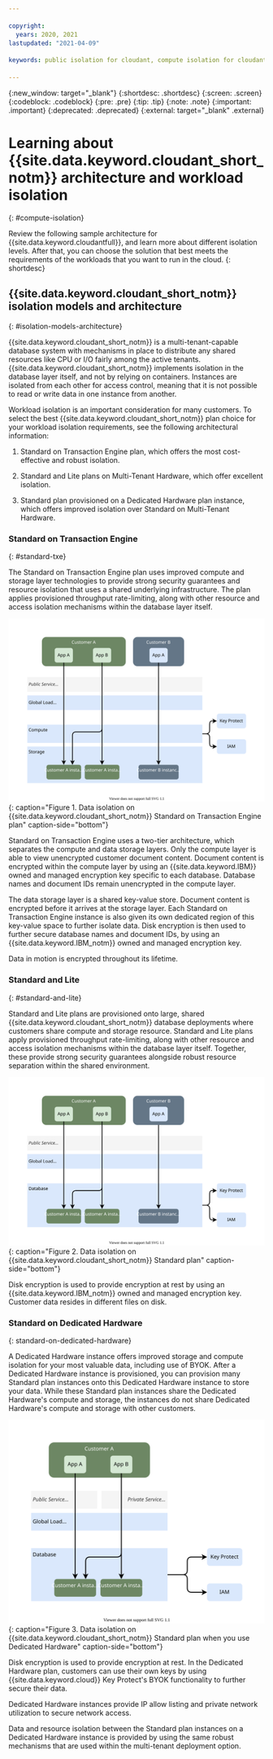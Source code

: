 ```yaml
---

copyright:
  years: 2020, 2021
lastupdated: "2021-04-09"

keywords: public isolation for cloudant, compute isolation for cloudant, cloudant architecture, workload isolation in cloudant

---
```


{:new_window: target="_blank"}
{:shortdesc: .shortdesc}
{:screen: .screen}
{:codeblock: .codeblock}
{:pre: .pre}
{:tip: .tip}
{:note: .note}
{:important: .important}
{:deprecated: .deprecated}
{:external: target="_blank" .external}

<!-- Acrolinx: 2021-04-09 -->

# Learning about {{site.data.keyword.cloudant_short_notm}} architecture and workload isolation
{: #compute-isolation}

Review the following sample architecture for {{site.data.keyword.cloudantfull}}, and learn more about different isolation levels. After that, you can choose the solution that best meets the requirements of the workloads that you want to run in the cloud. 
{: shortdesc}

## {{site.data.keyword.cloudant_short_notm}} isolation models and architecture
{: #isolation-models-architecture}

{{site.data.keyword.cloudant_short_notm}} is a multi-tenant-capable database system with mechanisms in place to distribute any shared resources like CPU or I/O fairly among the active tenants. {{site.data.keyword.cloudant_short_notm}} implements isolation in the database layer itself, and not by relying on containers. Instances are isolated from each other for access control, meaning that it is not possible to read or write data in one instance from another. 

Workload isolation is an important consideration for many customers. To select the best {{site.data.keyword.cloudant_short_notm}} plan choice for your workload isolation requirements, see the following architectural information: 

1.  Standard on Transaction Engine plan, which offers the most cost-effective and robust isolation.

2.  Standard and Lite plans on Multi-Tenant Hardware, which offer excellent isolation.

3.  Standard plan provisioned on a Dedicated Hardware plan instance, which offers improved isolation over Standard on Multi-Tenant Hardware. 

### Standard on Transaction Engine
{: #standard-txe}

The Standard on Transaction Engine plan uses improved compute and storage layer technologies to provide strong security guarantees and resource isolation that uses a shared underlying infrastructure. The plan applies provisioned throughput rate-limiting, along with other resource and access isolation mechanisms within the database layer itself. 

![Data isolation on {{site.data.keyword.cloudant_short_notm}} Standard on Transaction Engine plan](../images/Isolation-Standard-TXE.svg){: caption="Figure 1. Data isolation on {{site.data.keyword.cloudant_short_notm}} Standard on Transaction Engine plan" caption-side="bottom"} 

Standard on Transaction Engine uses a two-tier architecture, which separates the compute and data storage layers. Only the compute layer is able to view unencrypted customer document content. Document content is encrypted within the compute layer by using an {{site.data.keyword.IBM}} owned and managed encryption key specific to each database. Database names and document IDs remain unencrypted in the compute layer. 

The data storage layer is a shared key-value store. Document content is encrypted before it arrives at the storage layer. Each Standard on Transaction Engine instance is also given its own dedicated region of this key-value space to further isolate data. Disk encryption is then used to further secure database names and document IDs, by using an {{site.data.keyword.IBM_notm}} owned and managed encryption key. 

Data in motion is encrypted throughout its lifetime. 

### Standard and Lite
{: #standard-and-lite}

Standard and Lite plans are provisioned onto large, shared {{site.data.keyword.cloudant_short_notm}} database deployments where customers share compute and storage resource. Standard and Lite plans apply provisioned throughput rate-limiting, along with other resource and access isolation mechanisms within the database layer itself. Together, these provide strong security guarantees alongside robust resource separation within the shared environment. 

![Data isolation on {{site.data.keyword.cloudant_short_notm}} Standard plan](../images/Isolation-Standard.svg){: caption="Figure 2. Data isolation on {{site.data.keyword.cloudant_short_notm}} Standard plan" caption-side="bottom"} 

Disk encryption is used to provide encryption at rest by using an {{site.data.keyword.IBM_notm}} owned and managed encryption key. Customer data resides in different files on disk. 

### Standard on Dedicated Hardware
{: standard-on-dedicated-hardware}

A Dedicated Hardware instance offers improved storage and compute isolation for your most valuable data, including use of BYOK. After a Dedicated Hardware instance is provisioned, you can provision many Standard plan instances onto this Dedicated Hardware instance to store your data. While these Standard plan instances share the Dedicated Hardware's compute and storage, the instances do not share Dedicated Hardware's compute and storage with other customers. 

![Data isolation on {{site.data.keyword.cloudant_short_notm}} Standard plan when you use Dedicated Hardware.](../images/Isolation-Dedicated-Hardware.svg){: caption="Figure 3. Data isolation on {{site.data.keyword.cloudant_short_notm}} Standard plan when you use Dedicated Hardware" caption-side="bottom"} 

Disk encryption is used to provide encryption at rest. In the Dedicated Hardware plan, customers can use their own keys by using {{site.data.keyword.cloud}} Key Protect's BYOK functionality to further secure their data. 

Dedicated Hardware instances provide IP allow listing and private network utilization to secure network access. 

Data and resource isolation between the Standard plan instances on a Dedicated Hardware instance is provided by using the same robust mechanisms that are used within the multi-tenant deployment option. 
